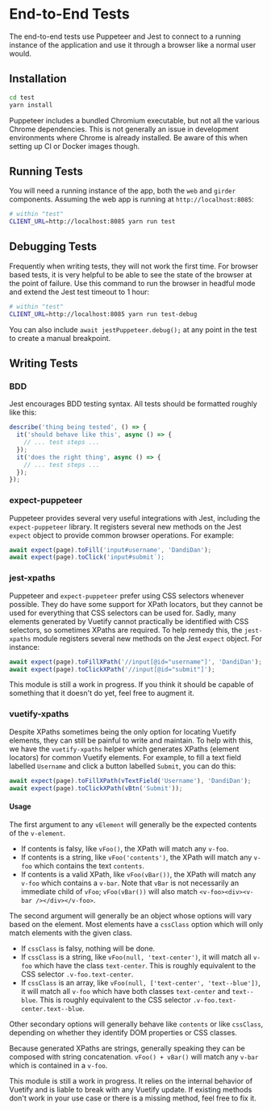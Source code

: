 # End-to-End Tests

The end-to-end tests use Puppeteer and Jest to connect to a running instance of the application and use it through a browser like a normal user would.

## Installation
```bash
cd test
yarn install
```

Puppeteer includes a bundled Chromium executable, but not all the various Chrome dependencies.
This is not generally an issue in development environments where Chrome is already installed.
Be aware of this when setting up CI or Docker images though.

## Running Tests
You will need a running instance of the app, both the `web` and `girder` components.
Assuming the web app is running at `http://localhost:8085`:
```bash
# within "test"
CLIENT_URL=http://localhost:8085 yarn run test
```

## Debugging Tests
Frequently when writing tests, they will not work the first time.
For browser based tests, it is very helpful to be able to see the state of the browser at the point of failure.
Use this command to run the browser in headful mode and extend the Jest test timeout to 1 hour:
```bash
# within "test"
CLIENT_URL=http://localhost:8085 yarn run test-debug
```
You can also include `await jestPuppeteer.debug();` at any point in the test to create a manual breakpoint.

## Writing Tests

### BDD
Jest encourages BDD testing syntax.
All tests should be formatted roughly like this:
```javascript
describe('thing being tested', () => {
  it('should behave like this', async () => {
    // ... test steps ...
  });
  it('does the right thing', async () => {
    // ... test steps ...
  });
});
```

### expect-puppeteer
Puppeteer provides several very useful integrations with Jest, including the `expect-puppeteer` library.
It registers several new methods on the Jest `expect` object to provide common browser operations.
For example:
```javascript
await expect(page).toFill('input#username', 'DandiDan');
await expect(page).toClick('input#submit`);
```

### jest-xpaths
Puppeteer and `expect-puppeteer` prefer using CSS selectors whenever possible.
They do have some support for XPath locators, but they cannot be used for everything that CSS selectors can be used for.
Sadly, many elements generated by Vuetify cannot practically be identified with CSS selectors, so sometimes XPaths are required.
To help remedy this, the `jest-xpaths` module registers several new methods on the Jest `expect` object.
For instance:
```javascript
await expect(page).toFillXPath('//input[@id="username"]', 'DandiDan');
await expect(page).toClickXPath('//input[@id="submit"]');
```
This module is still a work in progress.
If you think it should be capable of something that it doesn't do yet, feel free to augment it.

### vuetify-xpaths
Despite XPaths sometimes being the only option for locating Vuetify elements, they can still be painful to write and maintain.
To help with this, we have the `vuetify-xpaths` helper which generates XPaths (element locators) for common Vuetify elements.
For example, to fill a text field labelled `Username` and click a button labelled `Submit`, you can do this:
```javascript
await expect(page).toFillXPath(vTextField('Username'), 'DandiDan');
await expect(page).toClickXPath(vBtn('Submit'));
```
#### Usage
The first argument to any `vElement` will generally be the expected contents of the `v-element`.
* If contents is falsy, like `vFoo()`, the XPath will match any `v-foo`.
* If contents is a string, like `vFoo('contents')`, the XPath will match any `v-foo` which contains the text `contents`.
* If contents is a valid XPath, like `vFoo(vBar())`, the XPath will match any `v-foo` which contains a `v-bar`.
Note that `vBar` is not necessarily an immediate child of `vFoo`; `vFoo(vBar())` will also match `<v-foo><div><v-bar /></div></v-foo>`.

The second argument will generally be an object whose options will vary based on the element.
Most elements have a `cssClass` option which will only match elements with the given class.
* If `cssClass` is falsy, nothing will be done.
* If `cssClass` is a string, like `vFoo(null, 'text-center')`, it will match all `v-foo` which have the class `text-center`.
This is roughly equivalent to the CSS selector `.v-foo.text-center`.
* If `cssClass` is an array, like `vFoo(null, ['text-center', 'text--blue'])`, it will match all `v-foo` which have both classes `text-center` and `text--blue`.
This is roughly equivalent to the CSS selector `.v-foo.text-center.text--blue`.

Other secondary options will generally behave like `contents` or like `cssClass`, depending on whether they identify DOM properties or CSS classes.

Because generated XPaths are strings, generally speaking they can be composed with string concatenation.
`vFoo() + vBar()` will match any `v-bar` which is contained in a `v-foo`.

This module is still a work in progress.
It relies on the internal behavior of Vuetify and is liable to break with any Vuetify update.
If existing methods don't work in your use case or there is a missing method, feel free to fix it.

